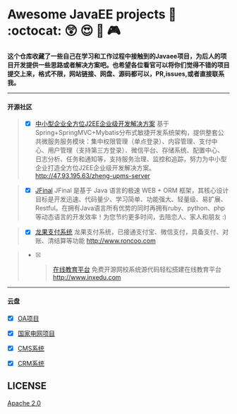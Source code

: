 # Awesome JavaEE projects  :date:   :octocat:  :astonished:  :heart_eyes: :rocket: :video_game:

**这个仓库收藏了一些自己在学习和工作过程中接触到的Javaee项目，为后人的项目开发提供一些思路或者解决方案吧。也希望各位看官可以将你们觉得不错的项目提交上来，格式不限，网站链接、网盘、源码都可以，PR,issues,或者直接联系我。**

---
#### 开源社区
>- [x] [中小型企业全方位J2EE企业级开发解决方案](https://gitee.com/shuzheng/zheng)
基于Spring+SpringMVC+Mybatis分布式敏捷开发系统架构，提供整套公共微服务服务模块：集中权限管理（单点登录）、内容管理、支付中心、用户管理（支持第三方登录）、微信平台、存储系统、配置中心、日志分析、任务和通知等，支持服务治理、监控和追踪，努力为中小型企业打造全方位J2EE企业级开发解决方案。 http://47.93.195.63/zheng-upms-server

>- [x] [JFinal](https://gitee.com/jfinal/jfinal)
JFinal 是基于 Java 语言的极速 WEB + ORM 框架，其核心设计目标是开发迅速、代码量少、学习简单、功能强大、轻量级、易扩展、Restful。在拥有Java语言所有优势的同时再拥有ruby、python、php等动态语言的开发效率！为您节约更多时间，去陪恋人、家人和朋友 :)

>- [x] [龙果支付系统](https://gitee.com/roncoocom/roncoo-pay)
龙果支付系统，已接通支付宝、微信支付，具备支付、对账、清结算等功能 http://www.roncoo.com

>- [x] >[在线教育平台](https://gitee.com/inxeduopen/inxedu)
免费开源网校系统源代码轻松搭建在线教育平台 http://www.inxedu.com


---
#### 云盘
- [x] [OA项目](https://pan.baidu.com/s/1IC9y6m7ObvTsskoFZQyhyg)

- [x] [国家电网项目](https://pan.baidu.com/s/1zXprxo-LURFVt7E1bAm6Fw)

- [x] [CMS系统](https://pan.baidu.com/s/1zXprxo-LURFVt7E1bAm6Fw)

- [x] [CRM系统](https://pan.baidu.com/s/1zkr4-rOC9Phg9KdMkc1HJg)

## LICENSE
[Apache 2.0](https://github.com/ScarlettRay/JavaEE-projects/blob/master/LICENSE)










